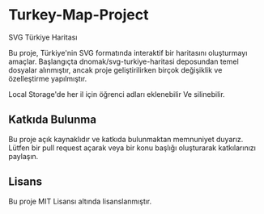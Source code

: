 # Turkey-Map-Project

SVG Türkiye Haritası

Bu proje, Türkiye'nin SVG formatında interaktif bir haritasını oluşturmayı amaçlar. Başlangıçta dnomak/svg-turkiye-haritasi deposundan temel dosyalar alınmıştır, ancak proje geliştirilirken birçok değişiklik ve özelleştirme yapılmıştır.

Local Storage'de her il için öğrenci adları eklenebilir Ve silinebilir.

## Katkıda Bulunma

Bu proje açık kaynaklıdır ve katkıda bulunmaktan memnuniyet duyarız. Lütfen bir pull request açarak veya bir konu başlığı oluşturarak katkılarınızı paylaşın.

## Lisans

Bu proje MIT Lisansı altında lisanslanmıştır.
